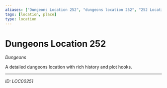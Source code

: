 ```yaml
---
aliases: ["Dungeons Location 252", "dungeons location 252", "252 Location Dungeons"]
tags: [location, place]
type: location
---
```


# Dungeons Location 252

*Dungeons*

A detailed dungeons location with rich history and plot hooks.

---
*ID: LOC00251*
